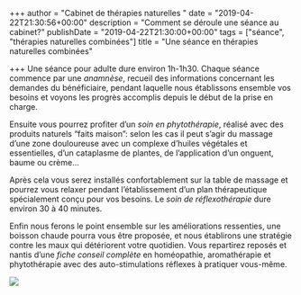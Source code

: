 +++
author = "Cabinet de thérapies naturelles "
date = "2019-04-22T21:30:56+00:00"
description = "Comment se déroule une séance au cabinet?"
publishDate = "2019-04-22T21:30:00+00:00"
tags = ["séance", "thérapies naturelles combinées"]
title = "Une séance en thérapies naturelles combinées"

+++
Une séance pour adulte dure environ 1h-1h30. Chaque séance commence par une _anamnèse_, recueil des informations concernant les demandes du bénéficiaire, pendant laquelle nous établissons ensemble vos besoins et voyons les progrès accomplis depuis le début de la prise en charge.

Ensuite vous pourrez profiter d’un _soin en phytothérapie_, réalisé avec des produits naturels “faits maison”: selon les cas il peut s’agir du massage d’une zone douloureuse avec un complexe d’huiles végétales et essentielles, d’un cataplasme de plantes, de l’application d’un onguent, baume ou crème...

Après cela vous serez installés confortablement sur la table de massage et pourrez vous relaxer pendant l’établissement d’un plan thérapeutique spécialement conçu pour vos besoins. Le _soin de réflexothérapie_ dure environ 30 à 40 minutes.

Enfin nous ferons le point ensemble sur les améliorations ressenties, une boisson chaude pourra vous être proposée, et nous établirons une stratégie contre les maux qui détériorent votre quotidien. Vous repartirez reposés et nantis d’une _fiche conseil complète_ en homéopathie, aromathérapie et phytothérapie avec des auto-stimulations réflexes à pratiquer vous-même.

![](/combinée.png)